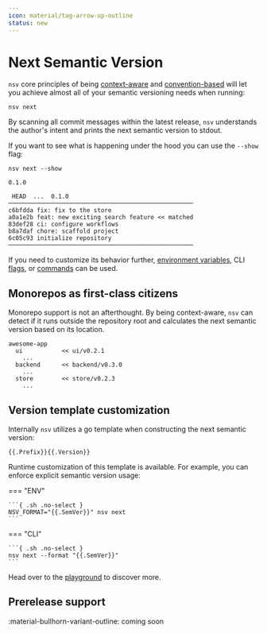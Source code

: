 ```yaml
---
icon: material/tag-arrow-up-outline
status: new
---
```


# Next Semantic Version

`nsv` core principles of being <u>context-aware</u> and <u>convention-based</u> will let you achieve almost all of your semantic versioning needs when running:

```{ .sh .no-select }
nsv next
```

By scanning all commit messages within the latest release, `nsv` understands the author's intent and prints the next semantic version to stdout.

If you want to see what is happening under the hood you can use the `--show` flag:

```{ .sh .no-select }
nsv next --show
```

```{ .text .no-select .no-copy }
0.1.0

 HEAD  ...  0.1.0
────────────────────────────────────────────────────
c6bfdda fix: fix to the store
a0a1e2b feat: new exciting search feature << matched
83def28 ci: configure workflows
b8a7daf chore: scaffold project
6c05c93 initialize repository
────────────────────────────────────────────────────
```

If you need to customize its behavior further, [environment variables](./reference/env-vars.md), CLI [flags](./reference/cli/nsv-next.md), or [commands](./commands.md) can be used.

## Monorepos as first-class citizens

Monorepo support is not an afterthought. By being context-aware, `nsv` can detect if it runs outside the repository root and calculates the next semantic version based on its location.

```{ .text .no-select .no-copy }
awesome-app
  ui           << ui/v0.2.1
    ...
  backend      << backend/v0.3.0
    ...
  store        << store/v0.2.3
    ...
```

## Version template customization

Internally `nsv` utilizes a go template when constructing the next semantic version:

```{ .sh .no-select }
{{.Prefix}}{{.Version}}
```

Runtime customization of this template is available. For example, you can enforce explicit semantic version usage:

=== "ENV"

    ```{ .sh .no-select }
    NSV_FORMAT="{{.SemVer}}" nsv next
    ```

=== "CLI"

    ```{ .sh .no-select }
    nsv next --format "{{.SemVer}}"
    ```

Head over to the [playground](./playground.md) to discover more.

## Prerelease support

<span class="rounded-pill">:material-bullhorn-variant-outline: coming soon</span>
